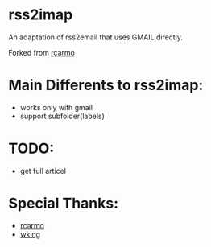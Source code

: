 rss2imap
========

An adaptation of rss2email that uses GMAIL directly.

Forked from [rcarmo](https://github.com/rcarmo/rss2imap)

# Main Differents to rss2imap:
- works only with gmail
- support subfolder(labels)

# TODO:
- get full articel

# Special Thanks:
- [rcarmo](https://github.com/rcarmo/rss2imap)
- [wking](https://github.com/wking/rss2email/)
